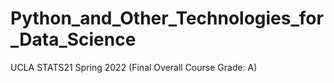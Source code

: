 # Python_and_Other_Technologies_for_Data_Science
UCLA STATS21 Spring 2022 (Final Overall Course Grade: A)
